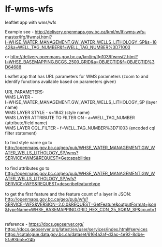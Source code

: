 # lf-wms-wfs
leaftlet app with wms/wfs

Example see - http://delivery.openmaps.gov.bc.ca/kml/m/lf-wms-wfs-master/lfg/lfwmsi.html?l=WHSE_WATER_MANAGEMENT.GW_WATER_WELLS_LITHOLOGY_SP&s=1842&a=WELL_TAG_NUMBER&f=WELL_TAG_NUMBER%3D71003<br>

or http://delivery.openmaps.gov.bc.ca/kml/m/lfg103/lfwmsi2.html?l=WHSE_BASEMAPPING.BCGS_2500_GRID&a=OBJECTID&f=OBJECTID%3D64688<br>

Leaflet app that has URL parameters for WMS parameters (zoom to and identify functions available based on parameters given) <br>
<br>
URL PARAMETERS:<br>
WMS LAYER - l=WHSE_WATER_MANAGEMENT.GW_WATER_WELLS_LITHOLOGY_SP  (layer name)<br>
WMS LAYER STYLE - s=1842 (style name)<br>
WMS LAYER ATTRIBUTE TO FILTER ON - a=WELL_TAG_NUMBER (attribute/field name)<br>
WMS LAYER CQL_FILTER - f=WELL_TAG_NUMBER%3D71003 (encoded cql filter statement)<br>

to find style name go to http://openmaps.gov.bc.ca/geo/pub/WHSE_WATER_MANAGEMENT.GW_WATER_WELLS_LITHOLOGY_SP/wms?SERVICE=WMS&REQUEST=Getcapabilities<br><br>
to find attributes go to http://openmaps.gov.bc.ca/geo/pub/WHSE_WATER_MANAGEMENT.GW_WATER_WELLS_LITHOLOGY_SP/wfs?SERVICE=WFS&REQUEST=describefeaturetype<br><br>
to get the first feature and the feature count of a layer in JSON:
http://openmaps.gov.bc.ca/geo/pub/wfs?SERVICE=WFS&VERSION=2.0.0&REQUEST=GetFeature&outputFormat=json&typeName=WHSE_BASEMAPPING.GRID_HEX_CDN_25_SQKM_SP&count=1<br><br>

reference - 
https://docs.geoserver.org/
https://docs.geoserver.org/latest/en/user/services/index.html#services
https://catalogue.data.gov.bc.ca/dataset/6164a2af-d3ac-4e92-8dbe-51a93bb5e24b
